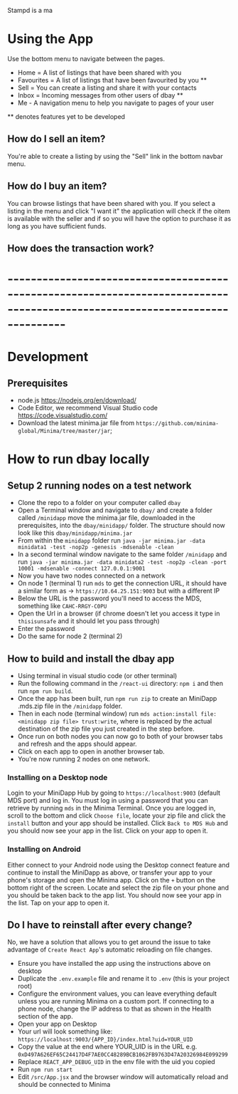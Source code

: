 Stampd is a ma

# Using the App

Use the bottom menu to navigate between the pages.
- Home = A list of listings that have been shared with you
- Favourites = A list of listings that have been favourited by you **
- Sell = You can create a listing and share it with your contacts
- Inbox = Incoming messages from other users of dbay **
- Me - A navigation menu to help you navigate to pages of your user

** denotes features yet to be developed

## How do I sell an item?
You're able to create a listing by using the "Sell" link in the bottom navbar menu.

## How do I buy an item?
You can browse listings that have been shared with you. If you select a listing in the menu and click "I want it" the application will check if the oitem is available with the seller and if so you will have the option to purchase it as long as you have sufficient funds.

## How does the transaction work?

# ----------------------------------------------------------------------------------------------------------------------------
# Development

## Prerequisites
- node.js https://nodejs.org/en/download/
- Code Editor, we recommend Visual Studio code https://code.visualstudio.com/
- Download the latest minima.jar file from `https://github.com/minima-global/Minima/tree/master/jar`;

# How to run dbay locally

## Setup 2 running nodes on a test network
- Clone the repo to a folder on your computer called `dbay`
- Open a Terminal window and navigate to `dbay/` and create a folder called `/minidapp` move the minima.jar file, downloaded in the prerequisites, into the `dbay/minidapp/` folder. The structure should now look like this `dbay/minidapp/minima.jar`
- From within the `minidapp` folder run `java -jar minima.jar -data minidata1 -test -nop2p -genesis -mdsenable -clean`
- In a second terminal window navigate to the same folder `/minidapp` and run `java -jar minima.jar -data minidata2 -test -nop2p -clean -port 10001 -mdsenable -connect 127.0.0.1:9001`
- Now you have two nodes connected on a network
- On node 1 (terminal 1) run `mds` to get the connection URL, it should have a similar form as -> `https://10.64.25.151:9003` but with a different IP
- Below the URL is the password you'll need to access the MDS, something like `CAHC-RRGY-C0PU`
- Open the Url in a browser (if chrome doesn't let you access it type in `thisisunsafe` and it should let you pass through)
- Enter the password
- Do the same for node 2 (terminal 2)

## How to build and install the dbay app
- Using terminal in visual studio code (or other terminal)
- Run the following command in the `/react-ui` directory: `npm i` and then run `npm run build`.
- Once the app has been built, run `npm run zip` to create an MiniDapp .mds.zip file in the `/minidapp` folder.
- Then in each node (terminal window) run `mds action:install file:<minidapp zip file> trust:write`, where <minidapp zip file> is replaced by the actual destination of the zip file you just created in the step before.
- Once run on both nodes you can now go to both of your browser tabs and refresh and the apps should appear.
- Click on each app to open in another browser tab.
- You're now running 2 nodes on one network.

### Installing on a Desktop node

Login to your MiniDapp Hub by going to `https://localhost:9003` (default MDS port) and log in. You must log in using a password that you can retrieve by running `mds` in the Minima Terminal. Once you are logged in, scroll to the bottom and click `Choose file`, locate your zip file and click the `install` button and your app should be installed. Click `Back to MDS Hub` and you should now see your app in the list. Click on your app to open it.

### Installing on Android

Either connect to your Android node using the Desktop connect feature and continue to install the MiniDapp as above, or transfer your app to your phone's storage and open the Minima app. Click on the `+` button on the bottom right of the screen. Locate and select the zip file on your phone and you should be taken back to the app list. You should now see your app in the list. Tap on your app to open it.

## Do I have to reinstall after every change?

No, we have a solution that allows you to get around the issue to take advantage of `Create React App`'s automatic reloading on file changes.

- Ensure you have installed the app using the instructions above on desktop
- Duplicate the `.env.example` file and rename it to `.env` (this is your project root)
- Configure the environment values, you can leave everything default unless you are running Minima on a custom port. If connecting to a phone node, change the IP address to that as shown in the Health section of the app.
- Open your app on Desktop
- Your url will look something like: `https://localhost:9003/{APP_ID}/index.html?uid=YOUR_UID`
- Copy the value at the end where YOUR_UID is in the URL e.g. `0xD497A626EF65C24417D4F7AE0CC48289BCB1062FB9763D47A20326984E099299`
- Replace `REACT_APP_DEBUG_UID` in the env file with the uid you copied
- Run `npm run start`
- Edit `/src/App.jsx` and the browser window will automatically reload and should be connected to Minima



